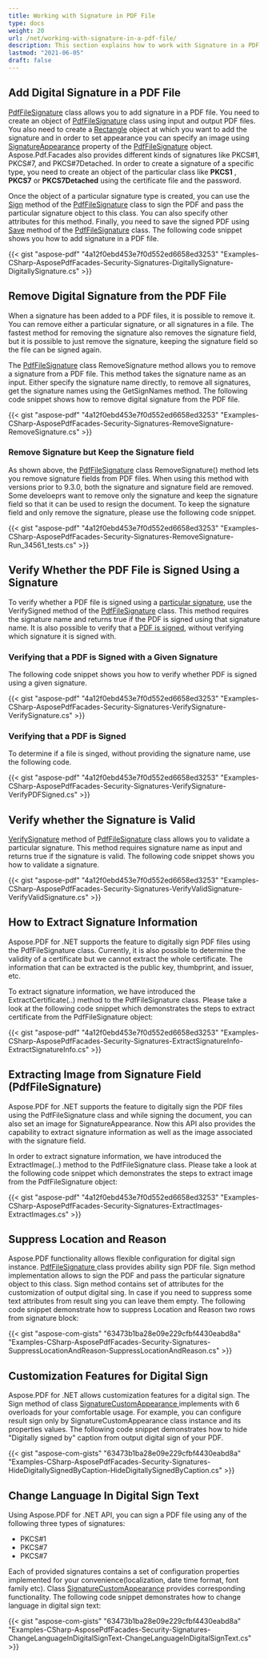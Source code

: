 ```yaml
---
title: Working with Signature in PDF File
type: docs
weight: 20
url: /net/working-with-signature-in-a-pdf-file/
description: This section explains how to work with Signature in a PDF File using PdfFileSignature class.
lastmod: "2021-06-05"
draft: false
---
```


## Add Digital Signature in a PDF File

[PdfFileSignature](https://apireference.aspose.com/pdf/net/aspose.pdf.facades/pdffilesignature) class allows you to add signature in a PDF file. You need to create an object of [PdfFileSignature](https://apireference.aspose.com/pdf/net/aspose.pdf.facades/pdffilesignature) class using input and output PDF files. You also need to create a [Rectangle](https://apireference.aspose.com/pdf/net/aspose.pdf/rectangle) object at which you want to add the signature and in order to set appearance you can specify an image using [SignatureAppearance](https://apireference.aspose.com/pdf/net/aspose.pdf.facades/pdffilesignature/properties/signatureappearance) property of the [PdfFileSignature](https://apireference.aspose.com/pdf/net/aspose.pdf.facades/pdffilesignature) object. Aspose.Pdf.Facades also provides different kinds of signatures like PKCS#1, PKCS#7, and PKCS#7Detached. In order to create a signature of a specific type, you need to create an object of the particular class like **PKCS1** , **PKCS7** or **PKCS7Detached** using the certificate file and the password.

Once the object of a particular signature type is created, you can use the [Sign](https://apireference.aspose.com/pdf/net/aspose.pdf.facades/pdffilesignature/methods/sign/index) method of the [PdfFileSignature](https://apireference.aspose.com/pdf/net/aspose.pdf.facades/pdffilesignature) class to sign the PDF and pass the particular signature object to this class. You can also specify other attributes for this method. Finally, you need to save the signed PDF using [Save](https://apireference.aspose.com/pdf/net/aspose.pdf/document/methods/save/index) method of the [PdfFileSignature](https://apireference.aspose.com/pdf/net/aspose.pdf.facades/pdffilesignature) class. The following code snippet shows you how to add signature in a PDF file.



{{< gist "aspose-pdf" "4a12f0ebd453e7f0d552ed6658ed3253" "Examples-CSharp-AsposePdfFacades-Security-Signatures-DigitallySignature-DigitallySignature.cs" >}}

## Remove Digital Signature from the PDF File

When a signature has been added to a PDF files, it is possible to remove it. You can remove either a particular signature, or all signatures in a file. The fastest method for removing the signature also removes the signature field, but it is possible to just remove the signature, keeping the signature field so the file can be signed again.

The [PdfFileSignature](https://apireference.aspose.com/net/pdf/aspose.pdf.facades/pdffilesignature) class RemoveSignature method allows you to remove a signature from a PDF file. This method takes the signature name as an input. Either specify the signature name directly, to remove all signatures, get the signature names using the GetSignNames method. The following code snippet shows how to remove digital signature from the PDF file.



{{< gist "aspose-pdf" "4a12f0ebd453e7f0d552ed6658ed3253" "Examples-CSharp-AsposePdfFacades-Security-Signatures-RemoveSignature-RemoveSignature.cs" >}}

### Remove Signature but Keep the Signature field

As shown above, the [PdfFileSignature](https://apireference.aspose.com/net/pdf/aspose.pdf.facades/pdffilesignature) class RemoveSignature() method lets you remove signature fields from PDF files. When using this method with versions prior to 9.3.0, both the signature and signature field are removed. Some develoeprs want to remove only the signature and keep the signature field so that it can be used to resign the document. To keep the signature field and only remove the signature, please use the following code snippet.



{{< gist "aspose-pdf" "4a12f0ebd453e7f0d552ed6658ed3253" "Examples-CSharp-AsposePdfFacades-Security-Signatures-RemoveSignature-Run_34561_tests.cs" >}}

## Verify Whether the PDF File is Signed Using a Signature

To verify whether a PDF file is signed using a [particular signature](/pdf/net/working-with-signature-in-a-pdf-file/), use the VerifySigned method of the [PdfFileSignature](https://apireference.aspose.com/net/pdf/aspose.pdf.facades/pdffilesignature) class. This method requires the signature name and returns true if the PDF is signed using that signature name. It is also possible to verify that a [PDF is signed](/pdf/net/working-with-signature-in-a-pdf-file/), without verifying which signature it is signed with.

### Verifying that a PDF is Signed with a Given Signature

The following code snippet shows you how to verify whether PDF is signed using a given signature.



{{< gist "aspose-pdf" "4a12f0ebd453e7f0d552ed6658ed3253" "Examples-CSharp-AsposePdfFacades-Security-Signatures-VerifySignature-VerifySignature.cs" >}}

### Verifying that a PDF is Signed

To determine if a file is singed, without providing the signature name, use the following code.



{{< gist "aspose-pdf" "4a12f0ebd453e7f0d552ed6658ed3253" "Examples-CSharp-AsposePdfFacades-Security-Signatures-VerifySignature-VerifyPDFSigned.cs" >}}

## Verify whether the Signature is Valid

[VerifySignature](https://apireference.aspose.com/pdf/net/aspose.pdf.facades/pdffilesignature/methods/verifysignature) method of [PdfFileSignature](https://apireference.aspose.com/pdf/net/aspose.pdf.facades/pdffilesignature) class allows you to validate a particular signature. This method requires signature name as input and returns true if the signature is valid. The following code snippet shows you how to validate a signature.



{{< gist "aspose-pdf" "4a12f0ebd453e7f0d552ed6658ed3253" "Examples-CSharp-AsposePdfFacades-Security-Signatures-VerifyValidSignature-VerifyValidSignature.cs" >}}

## How to Extract Signature Information

Aspose.PDF for .NET supports the feature to digitally sign PDF files using the PdfFileSignature class. Currently, it is also possible to determine the validity of a certificate but we cannot extract the whole certificate. The information that can be extracted is the public key, thumbprint, and issuer, etc.

To extract signature information, we have introduced the ExtractCertificate(..) method to the PdfFileSignature class. Please take a look at the following code snippet which demonstrates the steps to extract certificate from the PdfFileSignature object:



{{< gist "aspose-pdf" "4a12f0ebd453e7f0d552ed6658ed3253" "Examples-CSharp-AsposePdfFacades-Security-Signatures-ExtractSignatureInfo-ExtractSignatureInfo.cs" >}}

## Extracting Image from Signature Field (PdfFileSignature)

Aspose.PDF for .NET supports the feature to digitally sign the PDF files using the PdfFileSignature class and while signing the document, you can also set an image for SignatureAppearance. Now this API also provides the capability to extract signature information as well as the image associated with the signature field.

In order to extract signature information, we have introduced the ExtractImage(..) method to the PdfFileSignature class. Please take a look at the following code snippet which demonstrates the steps to extract image from the PdfFileSignature object:



{{< gist "aspose-pdf" "4a12f0ebd453e7f0d552ed6658ed3253" "Examples-CSharp-AsposePdfFacades-Security-Signatures-ExtractImages-ExtractImages.cs" >}}

## Suppress Location and Reason

Aspose.PDF functionality allows flexible configuration for digital sign instance. [PdfFileSignature ](https://apireference.aspose.com/net/pdf/aspose.pdf.facades/pdffilesignature)class provides ability sign PDF file. Sign method implementation allows to sign the PDF and pass the particular signature object to this class. Sign method contains set of attributes for the customization of output digital sing. In case if you need to suppress some text attributes from result sing you can leave them empty. The following code snippet demonstrate how to suppress Location and Reason two rows from signature block:

{{< gist "aspose-com-gists" "63473b1ba28e09e229cfbf4430eabd8a" "Examples-CSharp-AsposePdfFacades-Security-Signatures-SuppressLocationAndReason-SuppressLocationAndReason.cs" >}}

## Customization Features for Digital Sign

Aspose.PDF for .NET allows customization features for a digital sign. The Sign method of class [SignatureCustomAppearance ](https://apireference.aspose.com/net/pdf/aspose.pdf.forms/signaturecustomappearance)implements with 6 overloads for your comfortable usage. For example, you can configure result sign only by SignatureCustomAppearance class instance and its properties values. The following code snippet demonstrates how to hide "Digitally signed by" caption from output digital sign of your PDF. 

{{< gist "aspose-com-gists" "63473b1ba28e09e229cfbf4430eabd8a" "Examples-CSharp-AsposePdfFacades-Security-Signatures-HideDigitallySignedByCaption-HideDigitallySignedByCaption.cs" >}}

## Change Language In Digital Sign Text

Using Aspose.PDF for .NET API, you can sign a PDF file using any of the following three types of signatures:

- PKCS#1
- PKCS#7
- PKCS#7

Each of provided signatures contains a set of configuration properties implemented for your convenience(localization, date time format, font family etc). Class [SignatureCustomAppearance](https://apireference.aspose.com/net/pdf/aspose.pdf.forms/signaturecustomappearance) provides corresponding functionality. The following code snippet demonstrates how to change language in digital sign text:

{{< gist "aspose-com-gists" "63473b1ba28e09e229cfbf4430eabd8a" "Examples-CSharp-AsposePdfFacades-Security-Signatures-ChangeLanguageInDigitalSignText-ChangeLanguageInDigitalSignText.cs" >}}
